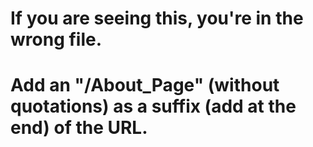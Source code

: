 # If you are seeing this, you're in the wrong file.
# Add an "/About_Page" (without quotations) as a suffix (add at the end) of the URL. 
